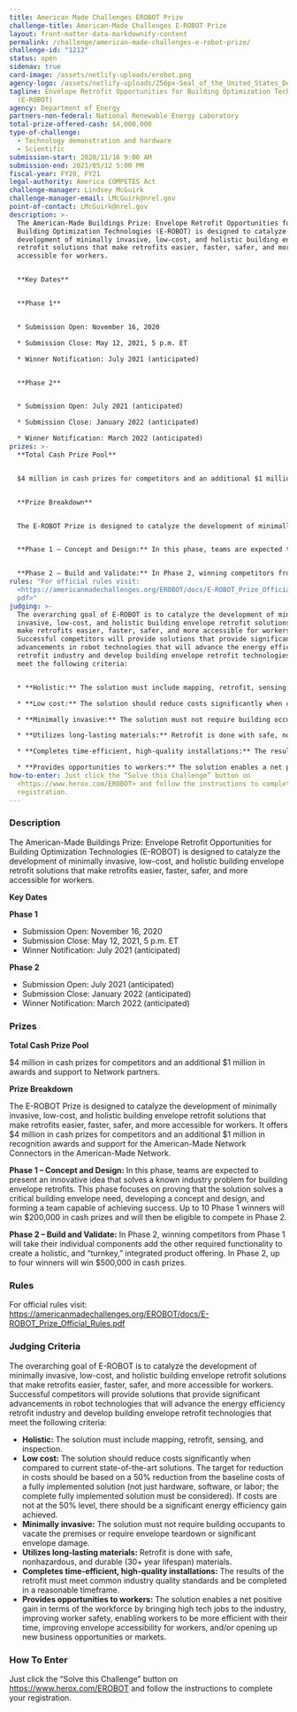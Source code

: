 ```yaml
---
title: American Made Challenges EROBOT Prize
challenge-title: American-Made Challenges E-ROBOT Prize
layout: front-matter-data-markdownify-content
permalink: /challenge/american-made-challenges-e-robot-prize/
challenge-id: "1212"
status: open
sidenav: true
card-image: /assets/netlify-uploads/erobot.png
agency-logo: /assets/netlify-uploads/256px-Seal_of_the_United_States_Department_of_Energy.png
tagline: Envelope Retrofit Opportunities for Building Optimization Technologies
  (E-ROBOT)
agency: Department of Energy
partners-non-federal: National Renewable Energy Laboratory
total-prize-offered-cash: $4,000,000
type-of-challenge:
  - Technology demonstration and hardware
  - Scientific
submission-start: 2020/11/16 9:00 AM
submission-end: 2021/05/12 5:00 PM
fiscal-year: FY20, FY21
legal-authority: America COMPETES Act
challenge-manager: Lindsey McGuirk
challenge-manager-email: LMcGuirk@nrel.gov
point-of-contact: LMcGuirk@nrel.gov
description: >-
  The American-Made Buildings Prize: Envelope Retrofit Opportunities for
  Building Optimization Technologies (E-ROBOT) is designed to catalyze the
  development of minimally invasive, low-cost, and holistic building envelope
  retrofit solutions that make retrofits easier, faster, safer, and more
  accessible for workers.


  **Key Dates**


  **Phase 1**


  * Submission Open: November 16, 2020

  * Submission Close: May 12, 2021, 5 p.m. ET

  * Winner Notification: July 2021 (anticipated)


  **Phase 2**


  * Submission Open: July 2021 (anticipated)

  * Submission Close: January 2022 (anticipated)

  * Winner Notification: March 2022 (anticipated)
prizes: >-
  **Total Cash Prize Pool**


  $4 million in cash prizes for competitors and an additional $1 million in awards and support to Network partners.


  **Prize Breakdown**


  The E-ROBOT Prize is designed to catalyze the development of minimally invasive, low-cost, and holistic building envelope retrofit solutions that make retrofits easier, faster, safer, and more accessible for workers. It offers $4 million in cash prizes for competitors and an additional $1 million in recognition awards and support for the American-Made Network Connectors in the American-Made Network.


  **Phase 1 – Concept and Design:** In this phase, teams are expected to present an innovative idea that solves a known industry problem for building envelope retrofits. This phase focuses on proving that the solution solves a critical building envelope need, developing a concept and design, and forming a team capable of achieving success. Up to 10 Phase 1 winners will win $200,000 in cash prizes and will then be eligible to compete in Phase 2.


  **Phase 2 – Build and Validate:** In Phase 2, winning competitors from Phase 1 will take their individual components add the other required functionality to create a holistic, and “turnkey,” integrated product offering. In Phase 2, up to four winners will win $500,000 in cash prizes.
rules: "For official rules visit:
  <https://americanmadechallenges.org/EROBOT/docs/E-ROBOT_Prize_Official_Rules.\
  pdf>"
judging: >-
  The overarching goal of E-ROBOT is to catalyze the development of minimally
  invasive, low-cost, and holistic building envelope retrofit solutions that
  make retrofits easier, faster, safer, and more accessible for workers.
  Successful competitors will provide solutions that provide significant
  advancements in robot technologies that will advance the energy efficiency
  retrofit industry and develop building envelope retrofit technologies that
  meet the following criteria:


  * **Holistic:** The solution must include mapping, retrofit, sensing, and inspection.

  * **Low cost:** The solution should reduce costs significantly when compared to current state-of-the-art solutions. The target for reduction in costs should be based on a 50% reduction from the baseline costs of a fully implemented solution (not just hardware, software, or labor; the complete fully implemented solution must be considered). If costs are not at the 50% level, there should be a significant energy efficiency gain achieved.

  * **Minimally invasive:** The solution must not require building occupants to vacate the premises or require envelope teardown or significant envelope damage.

  * **Utilizes long-lasting materials:** Retrofit is done with safe, nonhazardous, and durable (30+ year lifespan) materials.

  * **Completes time-efficient, high-quality installations:** The results of the retrofit must meet common industry quality standards and be completed in a reasonable timeframe.

  * **Provides opportunities to workers:** The solution enables a net positive gain in terms of the workforce by bringing high tech jobs to the industry, improving worker safety, enabling workers to be more efficient with their time, improving envelope accessibility for workers, and/or opening up new business opportunities or markets.
how-to-enter: Just click the “Solve this Challenge” button on
  <https://www.herox.com/EROBOT> and follow the instructions to complete your
  registration.
---
```

### Description

The American-Made Buildings Prize: Envelope Retrofit Opportunities for Building Optimization Technologies (E-ROBOT) is designed to catalyze the development of minimally invasive, low-cost, and holistic building envelope retrofit solutions that make retrofits easier, faster, safer, and more accessible for workers.

**Key Dates**

**Phase 1**

* Submission Open: November 16, 2020
* Submission Close: May 12, 2021, 5 p.m. ET
* Winner Notification: July 2021 (anticipated)

**Phase 2**

* Submission Open: July 2021 (anticipated)
* Submission Close: January 2022 (anticipated)
* Winner Notification: March 2022 (anticipated)

### Prizes

**Total Cash Prize Pool**

$4 million in cash prizes for competitors and an additional $1 million in awards and support to Network partners.

**Prize Breakdown**

The E-ROBOT Prize is designed to catalyze the development of minimally invasive, low-cost, and holistic building envelope retrofit solutions that make retrofits easier, faster, safer, and more accessible for workers. It offers $4 million in cash prizes for competitors and an additional $1 million in recognition awards and support for the American-Made Network Connectors in the American-Made Network.

**Phase 1 – Concept and Design:** In this phase, teams are expected to present an innovative idea that solves a known industry problem for building envelope retrofits. This phase focuses on proving that the solution solves a critical building envelope need, developing a concept and design, and forming a team capable of achieving success. Up to 10 Phase 1 winners will win $200,000 in cash prizes and will then be eligible to compete in Phase 2.

**Phase 2 – Build and Validate:** In Phase 2, winning competitors from Phase 1 will take their individual components add the other required functionality to create a holistic, and “turnkey,” integrated product offering. In Phase 2, up to four winners will win $500,000 in cash prizes.

### Rules

For official rules visit: <https://americanmadechallenges.org/EROBOT/docs/E-ROBOT_Prize_Official_Rules.pdf>

### [](https://americanmadechallenges.org/EROBOT/docs/E-ROBOT_Prize_Official_Rules.pdf)Judging Criteria

The overarching goal of E-ROBOT is to catalyze the development of minimally invasive, low-cost, and holistic building envelope retrofit solutions that make retrofits easier, faster, safer, and more accessible for workers. Successful competitors will provide solutions that provide significant advancements in robot technologies that will advance the energy efficiency retrofit industry and develop building envelope retrofit technologies that meet the following criteria:

* **Holistic:** The solution must include mapping, retrofit, sensing, and inspection.
* **Low cost:** The solution should reduce costs significantly when compared to current state-of-the-art solutions. The target for reduction in costs should be based on a 50% reduction from the baseline costs of a fully implemented solution (not just hardware, software, or labor; the complete fully implemented solution must be considered). If costs are not at the 50% level, there should be a significant energy efficiency gain achieved.
* **Minimally invasive:** The solution must not require building occupants to vacate the premises or require envelope teardown or significant envelope damage.
* **Utilizes long-lasting materials:** Retrofit is done with safe, nonhazardous, and durable (30+ year lifespan) materials.
* **Completes time-efficient, high-quality installations:** The results of the retrofit must meet common industry quality standards and be completed in a reasonable timeframe.
* **Provides opportunities to workers:** The solution enables a net positive gain in terms of the workforce by bringing high tech jobs to the industry, improving worker safety, enabling workers to be more efficient with their time, improving envelope accessibility for workers, and/or opening up new business opportunities or markets.

### How To Enter

Just click the “Solve this Challenge” button on <https://www.herox.com/EROBOT> and follow the instructions to complete your registration.
